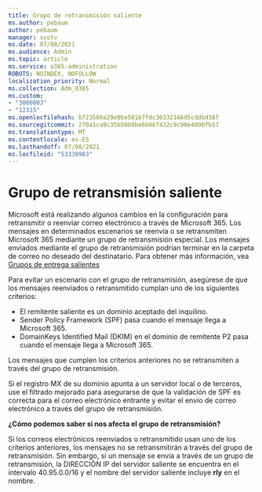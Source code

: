 ```yaml
---
title: Grupo de retransmisión saliente
ms.author: pebaum
author: pebaum
manager: scotv
ms.date: 07/08/2021
ms.audience: Admin
ms.topic: article
ms.service: o365-administration
ROBOTS: NOINDEX, NOFOLLOW
localization_priority: Normal
ms.collection: Adm_O365
ms.custom:
- "3000003"
- "12315"
ms.openlocfilehash: b723566a29e0be581b7fdc30332166d5cddbd38f
ms.sourcegitcommit: 270a1ca9c35b50b8be6b06f432c9c90e4090fb57
ms.translationtype: MT
ms.contentlocale: es-ES
ms.lasthandoff: 07/08/2021
ms.locfileid: "53339983"
---
```

# <a name="outbound-relay-pool"></a>Grupo de retransmisión saliente

Microsoft está realizando algunos cambios en la configuración para retransmitir o reenviar correo electrónico a través de Microsoft 365. Los mensajes en determinados escenarios se reenvía o se retransmiten Microsoft 365 mediante un grupo de retransmisión especial. Los mensajes enviados mediante el grupo de retransmisión podrían terminar en la carpeta de correo no deseado del destinatario. Para obtener más información, vea [Grupos de entrega salientes](/microsoft-365/security/office-365-security/high-risk-delivery-pool-for-outbound-messages#relay-pool)

Para evitar un escenario con el grupo de retransmisión, asegúrese de que los mensajes reenviados o retransmitido cumplan uno de los siguientes criterios:

- El remitente saliente es un dominio aceptado del inquilino.
- Sender Policy Framework (SPF) pasa cuando el mensaje llega a Microsoft 365.
- DomainKeys Identified Mail (DKIM) en el dominio de remitente P2 pasa cuando el mensaje llega a Microsoft 365.
 
Los mensajes que cumplen los criterios anteriores no se retransmiten a través del grupo de retransmisión.

Si el registro MX de su dominio apunta a un servidor local o de terceros, use el filtrado mejorado para asegurarse de que la validación de SPF es correcta para el correo electrónico entrante y evitar el envío de correo electrónico a través del grupo de retransmisión.

**¿Cómo podemos saber si nos afecta el grupo de retransmisión?**

Si los correos electrónicos reenviados o retransmitido usan uno de los criterios anteriores, los mensajes no se retransmitirán a través del grupo de retransmisión. Sin embargo, si un mensaje se envía a través de un grupo de retransmisión, la DIRECCIÓN IP del servidor saliente se encuentra en el intervalo 40.95.0.0/16 y el nombre del servidor saliente incluye **rly** en el nombre.

